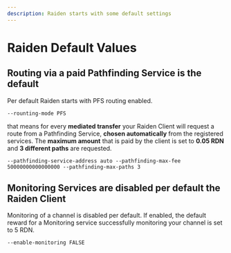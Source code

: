 ```yaml
---
description: Raiden starts with some default settings
---
```


# Raiden Default Values

## Routing via a paid Pathfinding Service is the default

Per default Raiden starts with PFS routing enabled.

```text
--rounting-mode PFS
```

that means for every **mediated transfer** your Raiden Client will request a route from a Pathfinding Service, **chosen automatically** from the registered services. The **maximum amount** that is paid by the client is set to **0.05 RDN** and **3 different paths** are requested. 

```text
--pathfinding-service-address auto --pathfinding-max-fee 50000000000000000 --pathfinding-max-paths 3
```

## Monitoring Services are disabled per default the Raiden Client

Monitoring of a channel is disabled per default. If enabled, the default reward for a Monitoring service successfully monitoring your channel is set to 5 RDN.

```text
--enable-monitoring FALSE
```

## 

